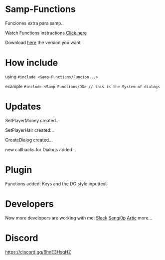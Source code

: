 # Samp-Functions
Funciones extra para samp.

Watch Functions instructions [Click here](https://github.com/NicolasNeg/Samp-Functions/wiki/Functions)

Download [here](https://github.com/NicolasNeg/Samp-Functions/releases) the version you want

# How include

using `#include <Samp-Functions/Funcion...>`

example `#include <Samp-Functions/DG> // this is the System of dialogs`

# Updates
SetPlayerMoney created...

SetPlayerHair created...

CreateDialog created...

new callbacks for Dialogs added...

# Plugin
Functions added: Keys and the DG style inputtext


# Developers

Now more developers are working with me:
[Sleek](https://github.com/Sleek9)
[Sengi0p](https://github.com/Sengi0p)
[Artic](https://github.com/Artickkk)
more...

# Discord
https://discord.gg/6hnE3HsqHZ
